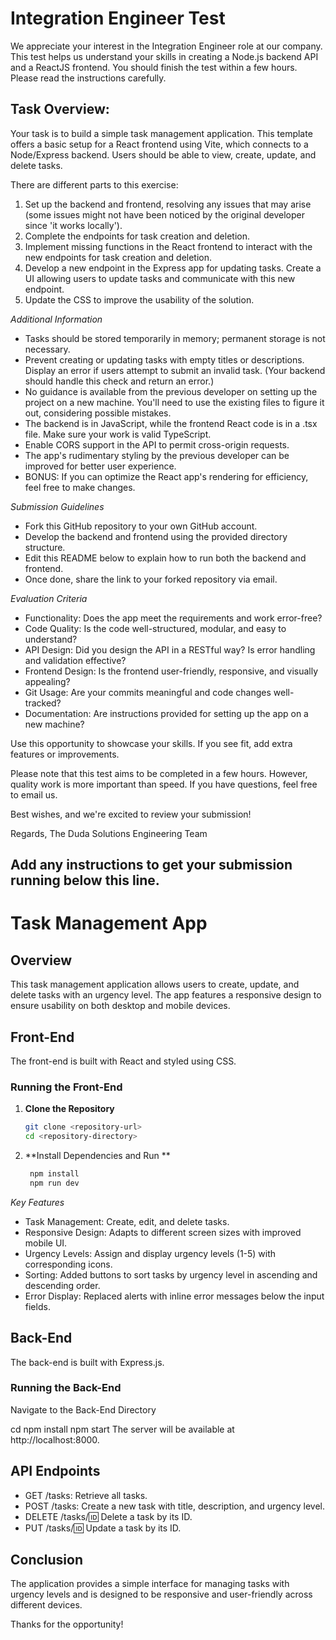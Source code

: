 # Integration Engineer Test

We appreciate your interest in the Integration Engineer role at our company. This test helps us understand your skills in creating a Node.js backend API and a ReactJS frontend. You should finish the test within a few hours. Please read the instructions carefully.

## Task Overview:

Your task is to build a simple task management application. This template offers a basic setup for a React frontend using Vite, which connects to a Node/Express backend. Users should be able to view, create, update, and delete tasks.

There are different parts to this exercise:

1. Set up the backend and frontend, resolving any issues that may arise (some issues might not have been noticed by the original developer since 'it works locally').
2. Complete the endpoints for task creation and deletion.
3. Implement missing functions in the React frontend to interact with the new endpoints for task creation and deletion.
4. Develop a new endpoint in the Express app for updating tasks. Create a UI allowing users to update tasks and communicate with this new endpoint.
5. Update the CSS to improve the usability of the solution.

*Additional Information*

* Tasks should be stored temporarily in memory; permanent storage is not necessary.
* Prevent creating or updating tasks with empty titles or descriptions. Display an error if users attempt to submit an invalid task. (Your backend should handle this check and return an error.)
* No guidance is available from the previous developer on setting up the project on a new machine. You'll need to use the existing files to figure it out, considering possible mistakes.
* The backend is in JavaScript, while the frontend React code is in a .tsx file. Make sure your work is valid TypeScript.
* Enable CORS support in the API to permit cross-origin requests.
* The app's rudimentary styling by the previous developer can be improved for better user experience.
* BONUS: If you can optimize the React app's rendering for efficiency, feel free to make changes.

*Submission Guidelines*

* Fork this GitHub repository to your own GitHub account.
* Develop the backend and frontend using the provided directory structure.
* Edit this README below to explain how to run both the backend and frontend.
* Once done, share the link to your forked repository via email.

*Evaluation Criteria*

* Functionality: Does the app meet the requirements and work error-free?
* Code Quality: Is the code well-structured, modular, and easy to understand?
* API Design: Did you design the API in a RESTful way? Is error handling and validation effective?
* Frontend Design: Is the frontend user-friendly, responsive, and visually appealing?
* Git Usage: Are your commits meaningful and code changes well-tracked?
* Documentation: Are instructions provided for setting up the app on a new machine?

Use this opportunity to showcase your skills. If you see fit, add extra features or improvements.

Please note that this test aims to be completed in a few hours. However, quality work is more important than speed. If you have questions, feel free to email us.

Best wishes, and we're excited to review your submission!

Regards,
The Duda Solutions Engineering Team

## Add any instructions to get your submission running below this line.

# Task Management App

## Overview

This task management application allows users to create, update, and delete tasks with an urgency level. The app features a responsive design to ensure usability on both desktop and mobile devices.

## Front-End

The front-end is built with React and styled using CSS.

### Running the Front-End

1. **Clone the Repository**

   ```bash
   git clone <repository-url>
   cd <repository-directory>

2. **Install Dependencies and Run **

   ```bash
    npm install
    npm run dev

*Key Features*

* Task Management: Create, edit, and delete tasks.
* Responsive Design: Adapts to different screen sizes with improved mobile UI.
* Urgency Levels: Assign and display urgency levels (1-5) with corresponding icons.
* Sorting: Added buttons to sort tasks by urgency level in ascending and descending order.
* Error Display: Replaced alerts with inline error messages below the input fields.

## Back-End

The back-end is built with Express.js.

### Running the Back-End
Navigate to the Back-End Directory
   
   cd <repository-directory>
    npm install
    npm start
    The server will be available at http://localhost:8000.

## API Endpoints

* GET /tasks: Retrieve all tasks.
* POST /tasks: Create a new task with title, description, and urgency level.
* DELETE /tasks/:id: Delete a task by its ID.
* PUT /tasks/:id: Update a task by its ID.

## Conclusion
The application provides a simple interface for managing tasks with urgency levels and is designed to be responsive and user-friendly across different devices.

Thanks for the opportunity!